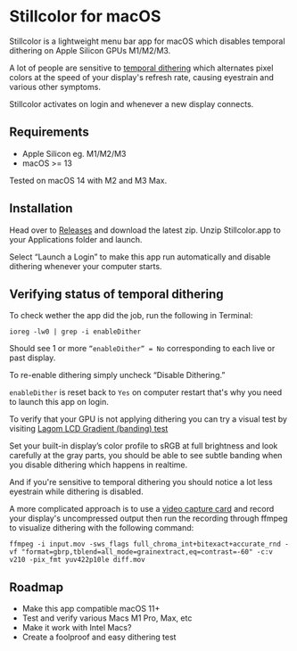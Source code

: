 # Stillcolor for macOS
Stillcolor is a lightweight menu bar app for macOS which disables temporal dithering on Apple Silicon GPUs M1/M2/M3.

A lot of people are sensitive to [temporal dithering](https://en.wikipedia.org/wiki/Frame_rate_control) which alternates pixel colors at the speed of your display's refresh rate, causing eyestrain and various other symptoms.

Stillcolor activates on login and whenever a new display connects.

## Requirements
- Apple Silicon eg. M1/M2/M3
- macOS >= 13

Tested on macOS 14 with M2 and M3 Max.

## Installation
Head over to [Releases](https://github.com/aiaf/Stillcolor/releases) and download the latest zip. Unzip Stillcolor.app to your Applications folder and launch.

Select “Launch a Login” to make this app run automatically and disable dithering whenever your computer starts.

## Verifying status of temporal dithering

To check wether the app did the job, run the following in Terminal:

`ioreg -lw0 | grep -i enableDither`

Should see 1 or more `”enableDither” = No` corresponding to each live or past display.

To re-enable dithering simply uncheck “Disable Dithering.”

`enableDither` is reset back to `Yes` on computer restart that's why you need to launch this app on login.

To verify that your GPU is not applying dithering you can try a visual test by visiting [Lagom LCD Gradient (banding) test](http://www.lagom.nl/lcd-test/gradient.php) 

Set your built-in display’s color profile to sRGB at full brightness and look carefully at the gray parts, you should be able to see subtle banding when you disable dithering which happens in realtime.

And if you're sensitive to temporal dithering you should notice a lot less eyestrain while dithering is disabled.

A more complicated approach is to use a [video capture card](https://www.blackmagicdesign.com/products/ultrastudio/techspecs/W-DLUS-12) and record your display's uncompressed output then run the recording through ffmpeg to visualize dithering with the following command: 

`ffmpeg -i input.mov -sws_flags full_chroma_int+bitexact+accurate_rnd -vf "format=gbrp,tblend=all_mode=grainextract,eq=contrast=-60" -c:v v210 -pix_fmt yuv422p10le diff.mov`

## Roadmap
- Make this app compatible macOS 11+
- Test and verify various Macs M1 Pro, Max, etc
- Make it work with Intel Macs?
- Create a foolproof and easy dithering test





